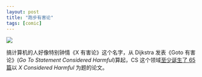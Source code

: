 ```yaml
---
layout: post
title: "跑步有害论"
tags: [comic]
---
```



![](http://ww2.sinaimg.cn/mw690/534218ffjw1e67bz5q6eej20z00cyq5r.jpg)



搞计算机的人好像特别钟情《X 有害论》这个名字，从 Dijkstra 发表《Goto 有害论》(*Go To Statement Considered Harmful*)算起，CS 这个领域[至少诞生了 65 篇](http://en.wikipedia.org/wiki/Considered_harmful)以 *X Considered Harmful* 为题的论文。

<!--more-->


